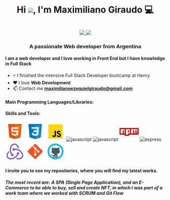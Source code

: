 <h1 align="center">Hi <img src="https://raw.githubusercontent.com/iampavangandhi/iampavangandhi/master/gifs/Hi.gif" width="30px">, I'm Maximiliano Giraudo 💻</h1>
 <p align="center"><br/>
   <a href="https://www.linkedin.com/in/maximiliano-giraudo-2a1933119/">
    <img src="https://img.shields.io/badge/linkedin-Maximiliano Giraudo-blue">
  </a>
  
  <a href="https://www.instagram.com/maxigiraudo/">
    <img src="https://img.shields.io/badge/instagram-@maxigiraudo_-red">
  </a>
</p>

<h3 align="center">A passionate Web developer from Argentina</h3>

<h4> I am a web developer and I love working in Front End but I have knowledge in Full Stack </h4>


- ⚡ I finished the intensive Full Stack Developer bootcamp at Henry   
- ❤️ I love **Web Development**
- 📫 Contact me **maximilianoezequielgiraudo@gmail.com**


<h4>Main Programming Languages/Libraries: </h4>


<h4>Skills and Tools: </h4>
<p align="left">
	<img style="margin: auto;" src="https://raw.githubusercontent.com/sachinverma53121/sachinverma53121/master/icons/html5.png" alt=html5 width="60" height="60"/> 
	<img style="margin: auto;" src="https://raw.githubusercontent.com/sachinverma53121/sachinverma53121/master/icons/css3.png" alt=css3 width="60" height="60"/> 
  <img style="margin: auto;" src="https://raw.githubusercontent.com/sachinverma53121/sachinverma53121/master/icons/js.png" alt=javascript width="60" height="60"/>
	<img style="margin: auto;" src="https://www.openidealapp.com/wp-content/uploads/2018/02/express.png" alt=javascript width="80" height="60"/>
<img style="margin: auto;" src="https://cdn.pixabay.com/photo/2015/04/23/17/41/node-js-736399_960_720.png" alt=javascript width="80" height="60"/>
<img style="margin: auto;" src="https://raw.githubusercontent.com/sachinverma53121/sachinverma53121/master/icons/npm.png" alt=npm width="60" height="60"/>
<img style="margin: auto;" src="http://betabeers.com/uploads/blog/20170420_React_logo_wordmark.png" alt=express width="80" height="60"/>

 <img style="margin: auto;" src="https://raw.githubusercontent.com/sachinverma53121/sachinverma53121/master/icons/redux.png" alt=redux width="60" height="60"/> 
<img style="margin: auto;" src="https://raw.githubusercontent.com/sachinverma53121/sachinverma53121/master/icons/git.png" alt=git width="60" height="60"/>
  <img style="margin: auto;" src="https://raw.githubusercontent.com/sachinverma53121/sachinverma53121/master/icons/github.png" alt=github width="60" height="60"/>
  
  
  <h4> I invite you to see my repositories, where you will find my latest works. </h4>
  <h5>The most recent are: A SPA (Single Page Application), and an E-Commerce to be able to buy, sell and create NFT, in which I was part of a work team where we worked with SCRUM and Git Flow </h5>
	
